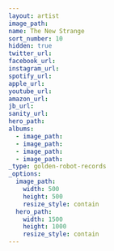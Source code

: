 ```yaml
---
layout: artist
image_path:
name: The New Strange
sort_number: 10
hidden: true
twitter_url:
facebook_url:
instagram_url:
spotify_url:
apple_url:
youtube_url:
amazon_url:
jb_url:
sanity_url:
hero_path:
albums:
  - image_path:
  - image_path:
  - image_path:
  - image_path:
_type: golden-robot-records
_options:
  image_path:
    width: 500
    height: 500
    resize_style: contain
  hero_path:
    width: 1500
    height: 1000
    resize_style: contain
---
```

